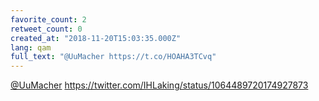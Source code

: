 ```yaml
---
favorite_count: 2
retweet_count: 0
created_at: "2018-11-20T15:03:35.000Z"
lang: qam
full_text: "@UuMacher https://t.co/HOAHA3TCvq"
---
```


[@UuMacher](https://twitter.com/UuMacher)
<https://twitter.com/IHLaking/status/1064489720174927873>
